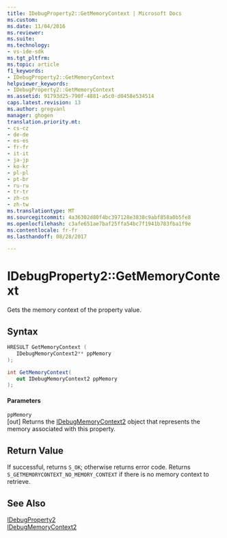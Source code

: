 ```yaml
---
title: IDebugProperty2::GetMemoryContext | Microsoft Docs
ms.custom: 
ms.date: 11/04/2016
ms.reviewer: 
ms.suite: 
ms.technology:
- vs-ide-sdk
ms.tgt_pltfrm: 
ms.topic: article
f1_keywords:
- IDebugProperty2::GetMemoryContext
helpviewer_keywords:
- IDebugProperty2::GetMemoryContext
ms.assetid: 91793d25-790f-4881-a5c0-d0458e534514
caps.latest.revision: 13
ms.author: gregvanl
manager: ghogen
translation.priority.mt:
- cs-cz
- de-de
- es-es
- fr-fr
- it-it
- ja-jp
- ko-kr
- pl-pl
- pt-br
- ru-ru
- tr-tr
- zh-cn
- zh-tw
ms.translationtype: MT
ms.sourcegitcommit: 4a36302d80f4bc397128e3838c9abf858a0b5fe8
ms.openlocfilehash: c3afe651ae7baf25ffa54bc7f1941b783fba1f9e
ms.contentlocale: fr-fr
ms.lasthandoff: 08/28/2017

---
```

# <a name="idebugproperty2getmemorycontext"></a>IDebugProperty2::GetMemoryContext
Gets the memory context of the property value.  
  
## <a name="syntax"></a>Syntax  
  
```cpp  
HRESULT GetMemoryContext (   
   IDebugMemoryContext2** ppMemory  
);  
```  
  
```csharp  
int GetMemoryContext(  
   out IDebugMemoryContext2 ppMemory  
);  
```  
  
#### <a name="parameters"></a>Parameters  
 `ppMemory`  
 [out] Returns the [IDebugMemoryContext2](../../../extensibility/debugger/reference/idebugmemorycontext2.md) object that represents the memory associated with this property.  
  
## <a name="return-value"></a>Return Value  
 If successful, returns `S_OK`; otherwise returns error code. Returns `S_GETMEMORYCONTEXT_NO_MEMORY_CONTEXT` if there is no memory context to retrieve.  
  
## <a name="see-also"></a>See Also  
 [IDebugProperty2](../../../extensibility/debugger/reference/idebugproperty2.md)   
 [IDebugMemoryContext2](../../../extensibility/debugger/reference/idebugmemorycontext2.md)
